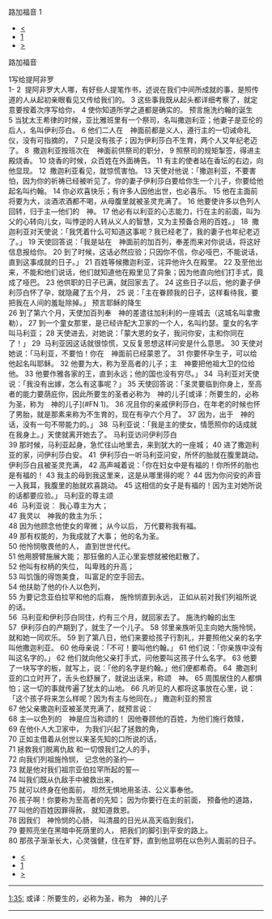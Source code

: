 ﻿





 路加福音 1




* [<](bible/MRK16.md)
* [1](bible/LUK.md)
* [>](bible/LUK02.md)



路加福音 
 
1写给提阿非罗  
1-
2  提阿非罗大人哪，有好些人提笔作书，述说在我们中间所成就的事，是照传道的人从起初亲眼看见又传给我们的。 
3 这些事我既从起头都详细考察了，就定意要按着次序写给你， 
4 使你知道所学之道都是确实的。 预言施洗约翰的诞生  
5 当犹太王希律的时候，亚比雅班里有一个祭司，名叫撒迦利亚；他妻子是亚伦的后人，名叫伊利莎白。 
6 他们二人在　神面前都是义人，遵行主的一切诫命礼仪，没有可指摘的， 
7 只是没有孩子；因为伊利莎白不生育，两个人又年纪老迈了。 
8  撒迦利亚按班次在　神面前供祭司的职分， 
9 照祭司的规矩掣签，得进主殿烧香。 
10 烧香的时候，众百姓在外面祷告。 
11 有主的使者站在香坛的右边，向他显现。 
12  撒迦利亚看见，就惊慌害怕。 
13 天使对他说：「撒迦利亚，不要害怕，因为你的祈祷已经被听见了。你的妻子伊利莎白要给你生一个儿子，你要给他起名叫约翰。 
14 你必欢喜快乐；有许多人因他出世，也必喜乐。 
15 他在主面前将要为大，淡酒浓酒都不喝，从母腹里就被圣灵充满了。 
16 他要使许多以色列人回转，归于主—他们的　神。 
17 他必有以利亚的心志能力，行在主的前面，叫为父的心转向儿女，叫悖逆的人转从义人的智慧，又为主预备合用的百姓。」 
18  撒迦利亚对天使说：「我凭着什么可知道这事呢？我已经老了，我的妻子也年纪老迈了。」 
19 天使回答说：「我是站在　神面前的加百列，奉差而来对你说话，将这好信息报给你。 
20 到了时候，这话必然应验；只因你不信，你必哑巴，不能说话，直到这事成就的日子。」 
21 百姓等候撒迦利亚，诧异他许久在殿里。 
22 及至他出来，不能和他们说话，他们就知道他在殿里见了异象；因为他直向他们打手式，竟成了哑巴。 
23 他供职的日子已满，就回家去了。 
24 这些日子以后，他的妻子伊利莎白怀了孕，就隐藏了五个月， 
25 说：「主在眷顾我的日子，这样看待我，要把我在人间的羞耻除掉。」 预言耶稣的降生  
26 到了第六个月，天使加百列奉　神的差遣往加利利的一座城去（这城名叫拿撒勒）， 
27 到一个童女那里，是已经许配大卫家的一个人，名叫约瑟。童女的名字叫马利亚； 
28 天使进去，对她说：「蒙大恩的女子，我问你安，主和你同在了！」 
29  马利亚因这话就很惊慌，又反复思想这样问安是什么意思。 
30 天使对她说：「马利亚，不要怕！你在　神面前已经蒙恩了。 
31 你要怀孕生子，可以给他起名叫耶稣。 
32 他要为大，称为至高者的儿子；主　神要把他祖大卫的位给他。 
33 他要作雅各家的王，直到永远；他的国也没有穷尽。」 
34  马利亚对天使说：「我没有出嫁，怎么有这事呢？」 
35 天使回答说：「圣灵要临到你身上，至高者的能力要荫庇你，因此所要生的圣者必称为　神的儿子[或译：所要生的，必称为圣，称为　神的儿子](#FN
1)。 
36 况且你的亲戚伊利莎白，在年老的时候也怀了男胎，就是那素来称为不生育的，现在有孕六个月了。 
37 因为，出于　神的话，没有一句不带能力的。」 
38  马利亚说：「我是主的使女，情愿照你的话成就在我身上。」天使就离开她去了。 马利亚访问伊利莎白  
39 那时候，马利亚起身，急忙往山地里去，来到犹大的一座城； 
40 进了撒迦利亚的家，问伊利莎白安。 
41  伊利莎白一听马利亚问安，所怀的胎就在腹里跳动。伊利莎白且被圣灵充满， 
42 高声喊着说：「你在妇女中是有福的！你所怀的胎也是有福的！ 
43 我主的母到我这里来，这是从哪里得的呢？ 
44 因为你问安的声音一入我耳，我腹里的胎就欢喜跳动。 
45 这相信的女子是有福的！因为主对她所说的话都要应验。」 马利亚的尊主颂  
46  马利亚说： 我心尊主为大；  
47 我灵以　神我的救主为乐；  
48 因为他顾念他使女的卑微； 从今以后， 万代要称我有福。  
49 那有权能的，为我成就了大事； 他的名为圣。  
50 他怜悯敬畏他的人， 直到世世代代。  
51 他用膀臂施展大能； 那狂傲的人正心里妄想就被他赶散了。  
52 他叫有权柄的失位， 叫卑贱的升高；  
53 叫饥饿的得饱美食， 叫富足的空手回去。  
54 他扶助了他的仆人以色列，  
55 为要记念亚伯拉罕和他的后裔， 施怜悯直到永远， 正如从前对我们列祖所说的话。  
56  马利亚和伊利莎白同住，约有三个月，就回家去了。 施洗约翰的出生  
57  伊利莎白的产期到了，就生了一个儿子。 
58 邻里亲族听见主向她大施怜悯，就和她一同欢乐。 
59 到了第八日，他们来要给孩子行割礼，并要照他父亲的名字叫他撒迦利亚。 
60 他母亲说：「不可！要叫他约翰。」 
61 他们说：「你亲族中没有叫这名字的。」 
62 他们就向他父亲打手式，问他要叫这孩子什么名字。 
63 他要了一块写字的板，就写上，说：「他的名字是约翰。」他们便都希奇。 
64  撒迦利亚的口立时开了，舌头也舒展了，就说出话来，称颂　神。 
65 周围居住的人都惧怕；这一切的事就传遍了犹太的山地。 
66 凡听见的人都将这事放在心里，说：「这个孩子将来怎么样呢？因为有主与他同在。」 撒迦利亚的预言  
67 他父亲撒迦利亚被圣灵充满了，就预言说：  
68 主—以色列的　神是应当称颂的！ 因他眷顾他的百姓，为他们施行救赎，  
69 在他仆人大卫家中， 为我们兴起了拯救的角，  
70 正如主借着从创世以来圣先知的口所说的话，  
71 拯救我们脱离仇敌 和一切恨我们之人的手，  
72 向我们列祖施怜悯， 记念他的圣约—  
73 就是他对我们祖宗亚伯拉罕所起的誓—  
74 叫我们既从仇敌手中被救出来，  
75 就可以终身在他面前， 坦然无惧地用圣洁、公义事奉他。  
76 孩子啊！你要称为至高者的先知； 因为你要行在主的前面， 预备他的道路，  
77 叫他的百姓因罪得赦， 就知道救恩。  
78 因我们　神怜悯的心肠， 叫清晨的日光从高天临到我们，  
79 要照亮坐在黑暗中死荫里的人， 把我们的脚引到平安的路上。  
80 那孩子渐渐长大，心灵强健，住在旷野，直到他显明在以色列人面前的日子。 
* [<](bible/MRK16.md)
* [1](bible/LUK.md)
* [>](bible/LUK02.md)





---


[1:35:](#V35)
或译：所要生的，必称为圣，称为　神的儿子




---









